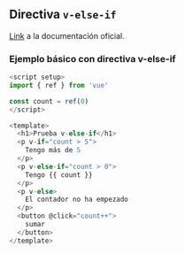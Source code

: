 ## Directiva `v-else-if`
[Link](https://vuejs.org/guide/essentials/conditional.html#v-else-if) a la documentación oficial.


### Ejemplo básico con directiva v-else-if
```js
<script setup>
import { ref } from 'vue'

const count = ref(0)
</script>

<template>
  <h1>Prueba v-else-if</h1>
  <p v-if="count > 5">
    Tengo más de 5
  </p>
  <p v-else-if="count > 0">
    Tengo {{ count }}
  </p>
  <p v-else>
    El contador no ha empezado
  </p>
  <button @click="count++">
    sumar
  </button>
</template>
```
